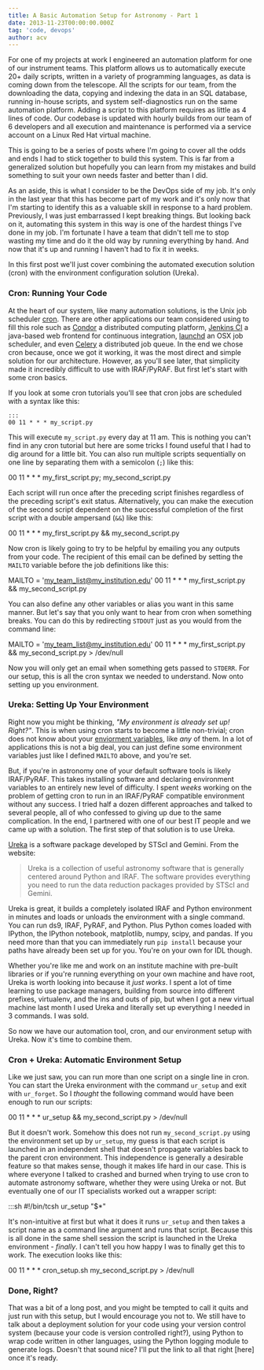 ```yaml
---
title: A Basic Automation Setup for Astronomy - Part 1
date: 2013-11-23T00:00:00.000Z
tag: 'code, devops'
author: acv
---
```

For one of my projects at work I engineered an automation platform for one of our instrument teams. This platform allows us to automatically execute 20+ daily scripts, written in a variety of programming languages, as data is coming down from the telescope. All the scripts for our team, from the downloading the data, copying and indexing the data in an SQL database, running in-house scripts, and system self-diagnostics run on the same automation platform. Adding a script to this platform requires as little as 4 lines of code. Our codebase is updated with hourly builds from our team of 6 developers and all execution and maintenance is performed via a service account on a Linux Red Hat virtual machine.

This is going to be a series of posts where I'm going to cover all the odds and ends I had to stick together to build this system. This is far from a generalized solution but hopefully you can learn from my mistakes and build something to suit your own needs faster and better than I did.

As an aside, this is what I consider to be the DevOps side of my job. It's only in the last year that this has become part of my work and it's only now that I'm starting to identify this as a valuable skill in response to a hard problem. Previously, I was just embarrassed I kept breaking things. But looking back on it, automating this system in this way is one of the hardest things I've done in my job. I'm fortunate I have a team that didn't tell me to stop wasting my time and do it the old way by running everything by hand. And now that it's up and running I haven't had to fix it in weeks.

In this first post we'll just cover combining the automated execution solution (cron) with the environment configuration solution (Ureka).

### Cron: Running Your Code

At the heart of our system, like many automation solutions, is the Unix job scheduler [cron](http://en.wikipedia.org/wiki/Cron). There are other applications our team considered using to fill this role such as [Condor](http://research.cs.wisc.edu/htcondor/) a distributed computing platform, [Jenkins CI](http://jenkins-ci.org/) a java-based web frontend for continuous integration, [launchd](http://en.wikipedia.org/wiki/Launchd) an OSX job scheduler, and even [Celery](http://www.celeryproject.org/) a distributed job queue. In the end we chose cron because, once we got it working, it was the most direct and simple solution for our architecture. However, as you'll see later, that simplicity made it incredibly difficult to use with IRAF/PyRAF. But first let's start with some cron basics.

If you look at some cron tutorials you'll see that cron jobs are scheduled with a syntax like this:

    :::
    00 11 * * * my_script.py

This will execute `my_script.py` every day at 11 am. This is nothing you can't find in any cron tutorial but here are some tricks I found useful that I had to dig around for a little bit. You can also run multiple scripts sequentially on one line by separating them with a semicolon (`;`) like this:

 00 11 * * * my_first_script.py; my_second_script.py

Each script will run once after the preceding script finishes regardless of the preceding script's exit status. Alternatively, you can make the execution of the second script dependent on the successful completion of the first script with a double ampersand (`&&`) like this:

 00 11 * * * my_first_script.py && my_second_script.py

Now cron is likely going to try to be helpful by emailing you any outputs from your code. The recipient of this email can be defined by setting the `MAILTO` variable before the job definitions like this:

 MAILTO = 'my_team_list@my_institution.edu'
 00 11 * * * my_first_script.py && my_second_script.py

You can also define any other variables or alias you want in this same manner. But let's say that you only want to hear from cron when something breaks. You can do this by redirecting `STDOUT` just as you would from the command line:

 MAILTO = 'my_team_list@my_institution.edu'
 00 11 * * * my_first_script.py && my_second_script.py > /dev/null

Now you will only get an email when something gets passed to `STDERR`. For our setup, this is all the cron syntax we needed to understand. Now onto setting up you environment.

### Ureka: Setting Up Your Environment

Right now you might be thinking, _"My environment is already set up! Right?"_. This is when using cron starts to become a little non-trivial; cron does not know about your [enviorment variables](http://stackoverflow.com/questions/2229825/where-can-i-set-environment-variables-that-crontab-will-use), like _any_ of them. In a lot of applications this is not a big deal, you can just define some environment variables just like I defined `MAILTO` above, and you're set.

But, if you're in astronomy one of your default software tools is likely IRAF/PyRAF. This takes installing software and declaring environment variables to an entirely new level of difficulty. I spent _weeks_ working on the problem of getting cron to run in an IRAF/PyRAF compatible environment without any success. I tried half a dozen different approaches and talked to several people, all of who confessed to giving up due to the same complication. In the end, I partnered with one of our best IT people and we came up with a solution. The first step of that solution is to use Ureka.

[Ureka](http://ssb.stsci.edu/ureka/) is a software package developed by STScI and Gemini. From the website:

> Ureka is a collection of useful astronomy software that is generally centered around Python and IRAF. The software provides everything you need to run the data reduction packages provided by STScI and Gemini.  

Ureka is great, it builds a completely isolated IRAF and Python environment in minutes and loads or unloads the environment with a single command. You can run ds9, IRAF, PyRAF, and Python. Plus Python comes loaded with IPython, the IPython notebook, matplotlib, numpy, scipy, and pandas. If you need more than that you can immediately run `pip install` because your paths have already been set up for you. You're on your own for IDL though.

Whether you're like me and work on an institute machine with pre-built libraries or if you're running everything on your own machine and have root, Ureka is worth looking into because it _just works_. I spent a lot of time learning to use package managers, building from source into different prefixes, virtualenv, and the ins and outs of pip, but when I got a new virtual machine last month I used Ureka and literally set up everything I needed in 3 commands. I was sold.

So now we have our automation tool, cron, and our environment setup with Ureka. Now it's time to combine them.

### Cron + Ureka: Automatic Environment Setup

Like we just saw, you can run more than one script on a single line in cron. You can start the Ureka environment with the command `ur_setup` and exit with `ur_forget`. So I _thought_ the following command would have been enough to run our scripts:

   00 11 * * * ur_setup && my_second_script.py > /dev/null

But it doesn't work. Somehow this does not run `my_second_script.py` using the environment set up by `ur_setup`, my guess is that each script is launched in an independent shell that doesn't propagate variables back to the parent cron environment. This independence is generally a desirable feature so that makes sense, though it makes life hard in our case. This is where everyone I talked to crashed and burned when trying to use cron to automate astronomy software, whether they were using Ureka or not. But eventually one of our IT specialists worked out a wrapper script:

 :::sh
 #!/bin/tcsh
 ur_setup
 "$*"

It's non-intuitive at first but what it does it runs `ur_setup` and then takes a script name as a command line argument and runs that script. Because this is all done in the same shell session the script is launched in the Ureka environment - _finally_. I can't tell you how happy I was to finally get this to work. The execution looks like this:

   00 11 * * * cron_setup.sh my_second_script.py > /dev/null

### Done, Right?

That was a bit of a long post, and you might be tempted to call it quits and just run with this setup, but I would encourage you not to. We still have to talk about a deployment solution for your code using your version control system (because your code is version controlled right?), using Python to wrap code written in other languages, using the Python logging module to generate logs. Doesn't that sound nice? I'll put the link to all that right [here] once it's ready.

